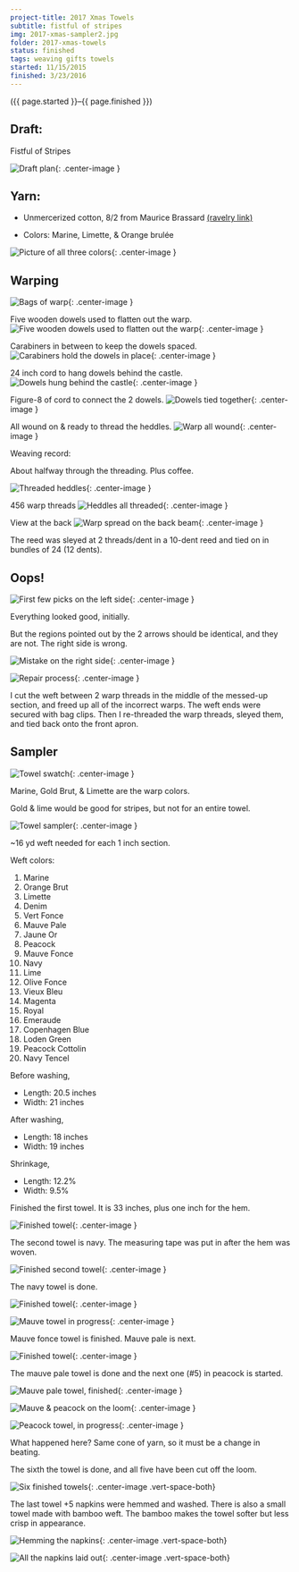 ```yaml
---
project-title: 2017 Xmas Towels
subtitle: fistful of stripes
img: 2017-xmas-sampler2.jpg
folder: 2017-xmas-towels
status: finished
tags: weaving gifts towels
started: 11/15/2015
finished: 3/23/2016
---
```

<p class="center">({{ page.started }}–{{ page.finished }})</p>

## Draft:
<span class="h4">Fistful of Stripes</span>

![Draft plan](2017-xmas-towel-plan.jpg){: .center-image }
	
## Yarn:
- Unmercerized cotton, 8/2 from Maurice Brassard [(ravelry link)](http://www.ravelry.com/yarns/library/maurice-brassard-et-fils-inc-8-2-unmercerized-cotton)

- Colors: Marine, Limette, & Orange brulée

![Picture of all three colors](2017-xmas-towels-yarn.jpg){: .center-image }

## Warping

![Bags of warp](2017-xmas-warp.jpg){: .center-image }

Five wooden dowels used to flatten out the warp.
![Five wooden dowels used to flatten out the warp](2017-xmas5.jpg){: .center-image }

Carabiners in between to keep the dowels spaced.
![Carabiners hold the dowels in place](2017-xmas4.jpg){: .center-image }

24 inch cord to hang dowels behind the castle.
![Dowels hung behind the castle](2017-xmas7.jpg){: .center-image }

Figure-8 of cord to connect the 2 dowels.
![Dowels tied together](2017-xmas6.jpg){: .center-image }

All wound on & ready to thread the heddles.
![Warp all wound](2017-xmas8.jpg){: .center-image }

Weaving record:

About halfway through the threading. Plus coffee.

![Threaded heddles](2017-xmas-threading.jpg){: .center-image }

456 warp threads
![Heddles all threaded](2017-xmas-threaded.jpg){: .center-image }

View at the back
![Warp spread on the back beam](2017-xmas3.jpg){: .center-image }

The reed was sleyed at 2 threads/dent in a 10-dent reed and tied on in bundles of 24 (12 dents).

## Oops!

![First few picks on the left side](2017-xmas9.jpg){: .center-image }

Everything looked good, initially.

But the regions pointed out by the 2 arrows should be identical, and they are not. The right side is wrong.

![Mistake on the right side](2017-xmas1.jpg){: .center-image }

![Repair process](2017-xmas2.jpg){: .center-image }

I cut the weft between 2 warp threads in the middle of the messed-up section, and freed up all of the incorrect warps. The weft ends were secured with bag clips. Then I re-threaded the warp threads, sleyed them, and tied back onto the front apron.

## Sampler

![Towel swatch](2017-xmas-sampler1.jpg){: .center-image }

Marine, Gold Brut, & Limette are the warp colors.

Gold & lime would be good for stripes, but not for an entire towel.

![Towel sampler](2017-xmas-sampler2.jpg){: .center-image }

~16 yd weft needed for each 1 inch section.

Weft colors:

1. Marine
2. Orange Brut
3. Limette
4. Denim
5. Vert Fonce
6. Mauve Pale
7. Jaune Or
8. Peacock
9. Mauve Fonce
10. Navy
11. Lime
12. Olive Fonce
13. Vieux Bleu
14. Magenta
15. Royal
16. Emeraude
17. Copenhagen Blue
18. Loden Green
19. Peacock Cottolin
20. Navy Tencel

Before washing,
- Length: 20.5 inches
- Width: 21 inches

After washing,
- Length: 18 inches
- Width: 19 inches

Shrinkage,
- Length: 12.2%
- Width: 9.5%

Finished the first towel. It is 33 inches, plus one inch for the hem.

![Finished towel](2017-xmas-finish1.jpg){: .center-image }

The second towel is navy. The measuring tape was put in after the hem was woven.

![Finished second towel](2017-xmas-navy.jpg){: .center-image }

The navy towel is done.

![Finished towel](2017-xmas-towel2.jpg){: .center-image }

![Mauve towel in progress](2017-xmas-mauve.jpg){: .center-image }

Mauve fonce towel is finished. Mauve pale is next.

![Finished towel](2017-xmas-third.jpg){: .center-image }

The mauve pale towel is done and the next one (#5) in peacock is started.

![Mauve pale towel, finished](2017-xmas-mauve-pale1.jpg){: .center-image }

![Mauve & peacock on the loom](2017-xmas-mauve-peacock.jpg){: .center-image }

![Peacock towel, in progress](2017-xmas-peacock.jpg){: .center-image }

What happened here? Same cone of yarn, so it must be a change in beating.

The sixth the towel is done, and all five have been cut off the loom.

![Six finished towels](2017-xmas-towels.jpg){: .center-image .vert-space-both}

The last towel +5 napkins were hemmed and washed. There is also a small towel made with bamboo weft. The bamboo makes the towel softer but less crisp in appearance.

![Hemming the napkins](2017-xmas-ironing.jpg){: .center-image .vert-space-both}

![All the napkins laid out](2017-xmas-napkins.jpg){: .center-image .vert-space-both}